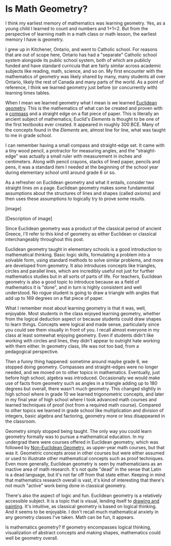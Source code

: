# Is Math Geometry?

I think my earliest memory of mathematics was learning geometry. Yes, as a young child I learned to count and numbers and 1+1=2. But from the perspective of learning math in a math class or math lesson, the earliest memory I have is geometry.

I grew up in Kitchener, Ontario, and went to Catholic school. For reasons that are out of scope here, Ontario has had a "separate" Catholic school system alongside its public school system, both of which are publicly funded and have standard curricula that are fairly similar across academic subjects like reading, math, science, and so on. My first encounter with the mathematics of geometry was likely shared by many, many students all over Ontario, likely the rest of Canada and many parts of the world. As a point of reference, I think we learned geometry just before (or concurrently with) learning times tables.

When I mean we learned geometry what I mean is we learned [Euclidean geometry](https://en.wikipedia.org/wiki/Euclidean_geometry#). This is the mathematics of what can be created and proven with a [compass](https://en.wikipedia.org/wiki/Compass_(drawing_tool)) and a straight edge on a flat piece of paper. This is literally an ancient subject of mathematics; Euclid's _Elements_ is thought to be one of the first textbooks ever created. It appeared in roughly 300 BCE. Many of the concepts found in the _Elements_ are, almost line for line, what was taught to me in grade school.

I can remember having a small compass and straight-edge set. It came with a tiny wood pencil, a protractor for measuring angles, and the "straight-edge" was actually a small ruler with measurement in inches and centimeters. Along with pencil crayons, stacks of lined paper, pencils and pens, it was a standard item I needed at the beginning of the school year during elementary school until around grade 6 or so.

As a refresher on Euclidean geometry and what it entails, consider two straight lines on a page. Euclidean geometry makes some fundamental assumptions about the structures of lines and shapes (called _axioms_) and then uses these assumptions to logically try to prove some results.

[image]

[Description of image]

Since Euclidean geometry was a product of the classical period of ancient Greece, I'll refer to this kind of geometry as either Euclidean or classical interchangeably throughout this post.

Euclidean geometry taught in elementary schools is a good introduction to mathematical thinking. Basic logic skills, formulating a problem into a solvable form, using standard methods to solve similar problems, and more are developed from geometry. It also introduces concepts like triangles, circles and parallel lines, which are incredibly useful not just for further mathematics studies but in all sorts of parts of life. For teachers, Euclidean geometry is also a good topic to introduce because as a field of mathematics it is "done", and in turn is highly consistent and well understood. No rogue student is going to draw a triangle with angles that add up to 169 degrees on a flat piece of paper.

What I remember most about learning geometry is that it was, well, enjoyable. Most students in the class enjoyed learning geometry, whether from the logical deduction aspect or because students could draw shapes to learn things. Concepts were logical and made sense, particularly since you could see them visually in front of you. I recall almost everyone in my class at least somewhat enjoying geometry. Even if students didn't like working with circles and lines, they didn't appear to outright hate working with them either. In geometry class, life was not too bad, from a pedagogical perspective.

Then a funny thing happened: sometime around maybe grade 6, we stopped doing geometry. Compasses and straight-edges were no longer needed, and we moved on to other topics in mathematics. Eventually, just before high school, algebra was introduced. Occasionally we would make use of facts from geometry such as angles in a triangle adding up to 180 degrees but overall, there wasn't much geometry. This changed slightly in high school where in grade 10 we learned trigonometric concepts, and later in my final year of high school where I took advanced math courses and learned techniques of proof (not from a required math course). Compared to other topics we learned in grade school like multiplication and division of integers, basic algebra and factoring, geometry more or less disappeared in the classroom.

Geometry simply stopped being taught. The only way you could learn geometry formally was to pursue a mathematical education. In my undergrad there were courses offered in Euclidean geometry, which was followed by [Non-Euclidean Geometry](https://en.wikipedia.org/wiki/Non-Euclidean_geometry), as upper-year math courses, but that was it. Geometric concepts arose in other courses but were either assumed or used to illustrate other mathematical concepts such as proof techniques. Even more generally, Euclidean geometry is seen by mathematicians as an inactive area of math research. It's not quite "dead" in the sense that Latin is a dead language, but it's not far off from that state either. Keeping in mind that mathematics research overall is vast, it's kind of interesting that there's not much "active" work being done in classical geometry.

There's also the aspect of logic and fun. Euclidean geometry is a relatively accessible subject. It is a topic that is visual, lending itself to [drawing and painting](https://www.moma.org/collection/terms/geometric-abstraction). It's intuitive, as classical geometry is based on logical thinking. And it seems to be enjoyable. I don't recall much mathematical anxiety in any geometry classes I've taken. Math can be fun, it appears.

Is mathematics geometry? If geometry encompasses logical thinking, visualization of abstract concepts and making shapes, mathematics could well be geometry overall.

